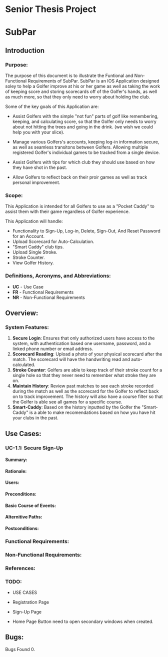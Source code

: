 # Senior Thesis Project
# SubPar


## Introduction

### Purpose:
The purpose of this document is to illustrate the Funtional and Non-Functional Requirements of SubPar. SubPar is an IOS Application designed soley to help a Golfer improve at his or her game as well as taking the work of keeping score and storing scorecards off of the Golfer's hands, as well as much more, so that they only need to worry about holding the club.

Some of the key goals of this Application are:

- Assist Golfers with the simple "not fun" parts of golf like remembering, keeping, and calculating score, so that the Golfer only needs to worry about not hitting the trees and going in the drink. (we wish we could help you with your slice).

- Manage various Golfers's accounts, keeping log-in information secure, as well as seamless transitons between Golfers. Allowing multiple registered Golfer's individual games to be tracked from a single device.

- Assist Golfers with tips for which club they should use  based on how they have shot in the past.

- Allow Golfers to reflect back on their proir games as well as track personal improvement.

### Scope:
This Application is intended for all Golfers to use as a "Pocket Caddy" to assist them with their game regardless of Golfer experience. 

This Application will handle:

- Functionality to Sign-Up, Log-in, Delete, Sign-Out, And Reset Password for an Account.
- Upload Scorecard for Auto-Calculation.
- "Smart Caddy" club tips.
- Upload Single Stroke.
- Stroke Counter.
- View Golfer History.
### Definitions, Acronyms, and Abbreviations:
- **UC** - Use Case
- **FR** - Functional Requirements
- **NR** - Non-Functional Requirements
## Overview:        

### System Features:
1. **Secure Login**: Ensures that only authorized users have access to the system, with authentication based one username, password, and a linked phone number or email address.
2. **Scorecard Reading**: Upload a photo of your physical scorecard after the match. The scorecard will have the handwriting read and auto-calculated.
3. **Stroke Counter**: Golfers are able to keep track of their  stroke count for a single hole so that they never need to remember what stroke they are on.
4. **Maintain History**: Review past matches to see each stroke recorded during the match as well as the scorecard for the Golfer to reflect back on to track improvement. The history will also have a course filter so that the Golfer is able see all games for a specific course.
5. **Smart-Caddy**: Based on the history inputted by the Golfer the "Smart-Caddy" is a able to make recomendations based on how you have hit your clubs in the past.


## Use Cases:

### UC-1.1: Secure Sign-Up

#### Summary:

#### Rationale:

#### Users:

#### Preconditions:
#### Basic Course of Events:
#### Alternitive Paths:
#### Postconditions:




### Functional Requirements:

### Non-Functional Requirements:
### References: 
### TODO:
- USE CASES


- Registration Page

- Sign-Up Page

- Home Page Button need to open secondary windows when created.
## Bugs:
Bugs Found 0.

